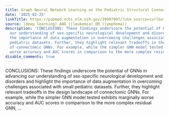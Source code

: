 ```yaml
---
title: Graph Neural Network Learning on the Pediatric Structural Connectome
date: '2025-02-25'
linkTitle: https://pubmed.ncbi.nlm.nih.gov/39997997/?utm_source=curl&utm_medium=rss&utm_campaign=pubmed-2&utm_content=1byXLWG-5Hn0_qdLgZYpDfLA2UWGhGNgZGereuo1rJN2aoAQXP&fc=20220814223158&ff=20250225171103&v=2.18.0.post9+e462414
source: (deep learning) AND ((leukemia) OR (lymphoma))
description: 'CONCLUSIONS: These findings underscore the potential of GNNs in advancing
  our understanding of sex-specific neurological development and disorders and highlight
  the importance of data augmentation in overcoming challenges associated with small
  pediatric datasets. Further, they highlight relevant tradeoffs in the design landscape
  of connectomic GNNs. For example, while the simpler GNN model tested exhibits marginally
  worse accuracy and AUC scores in comparison to the more complex residual GNN, ...'
disable_comments: true
---
```

CONCLUSIONS: These findings underscore the potential of GNNs in advancing our understanding of sex-specific neurological development and disorders and highlight the importance of data augmentation in overcoming challenges associated with small pediatric datasets. Further, they highlight relevant tradeoffs in the design landscape of connectomic GNNs. For example, while the simpler GNN model tested exhibits marginally worse accuracy and AUC scores in comparison to the more complex residual GNN, ...